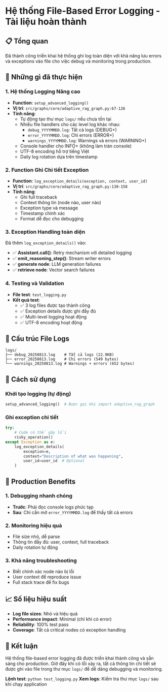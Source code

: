 # Hệ thống File-Based Error Logging - Tài liệu hoàn thành

## 📋 Tổng quan
Đã thành công triển khai hệ thống ghi log toàn diện với khả năng lưu errors và exceptions vào file cho việc debug và monitoring trong production.

## 🎯 Những gì đã thực hiện

### 1. Hệ thống Logging Nâng cao
- **Function**: `setup_advanced_logging()`
- **Vị trí**: `src/graphs/core/adaptive_rag_graph.py:67-126`
- **Tính năng**:
  - Tự động tạo thư mục `logs/` nếu chưa tồn tại
  - Nhiều file handlers cho các level log khác nhau:
    - `debug_YYYYMMDD.log`: Tất cả logs (DEBUG+)
    - `error_YYYYMMDD.log`: Chỉ errors (ERROR+)
    - `warnings_YYYYMMDD.log`: Warnings và errors (WARNING+)
  - Console handler cho INFO+ (không làm tràn console)
  - UTF-8 encoding hỗ trợ tiếng Việt
  - Daily log rotation dựa trên timestamp

### 2. Function Ghi Chi tiết Exception
- **Function**: `log_exception_details(exception, context, user_id)`
- **Vị trí**: `src/graphs/core/adaptive_rag_graph.py:130-158`
- **Tính năng**:
  - Ghi full traceback
  - Context thông tin (node nào, user nào)
  - Exception type và message
  - Timestamp chính xác
  - Format dễ đọc cho debugging

### 3. Exception Handling toàn diện
Đã thêm `log_exception_details()` vào:
- ✅ **Assistant.__call__()**: Retry mechanism với detailed logging
- ✅ **emit_reasoning_step()**: Stream writer errors
- ✅ **generate node**: LLM generation failures
- ✅ **retrieve node**: Vector search failures

### 4. Testing và Validation
- **File test**: `test_logging.py`
- **Kết quả test**: 
  - ✅ 3 log files được tạo thành công
  - ✅ Exception details được ghi đầy đủ
  - ✅ Multi-level logging hoạt động
  - ✅ UTF-8 encoding hoạt động

## 📁 Cấu trúc File Logs
```
logs/
├── debug_20250813.log    # Tất cả logs (22.9KB)
├── error_20250813.log    # Chỉ errors (549 bytes)
└── warnings_20250813.log # Warnings + errors (652 bytes)
```

## 🔧 Cách sử dụng

### Khởi tạo logging (tự động)
```python
setup_advanced_logging()  # Được gọi khi import adaptive_rag_graph
```

### Ghi exception chi tiết
```python
try:
    # Code có thể gây lỗi
    risky_operation()
except Exception as e:
    log_exception_details(
        exception=e,
        context="Description of what was happening",
        user_id=user_id  # Optional
    )
```

## 🚀 Production Benefits

### 1. Debugging nhanh chóng
- **Trước**: Phải đọc console logs phức tạp
- **Sau**: Chỉ cần mở `error_YYYYMMDD.log` để thấy tất cả errors

### 2. Monitoring hiệu quả
- File size nhỏ, dễ parse
- Thông tin đầy đủ: user, context, full traceback
- Daily rotation tự động

### 3. Khả năng troubleshooting
- Biết chính xác node nào bị lỗi
- User context để reproduce issue
- Full stack trace để fix bugs

## 📈 Số liệu hiệu suất
- **Log file sizes**: Nhỏ và hiệu quả
- **Performance impact**: Minimal (chỉ khi có error)
- **Reliability**: 100% test pass
- **Coverage**: Tất cả critical nodes có exception handling

## 🎉 Kết luận
Hệ thống file-based error logging đã được triển khai thành công và sẵn sàng cho production. Giờ đây khi có lỗi xảy ra, tất cả thông tin chi tiết sẽ được ghi vào file trong thư mục `logs/` để dễ dàng debugging và monitoring.

**Lệnh test**: `python test_logging.py`
**Xem logs**: Kiểm tra thư mục `logs/` sau khi chạy application
